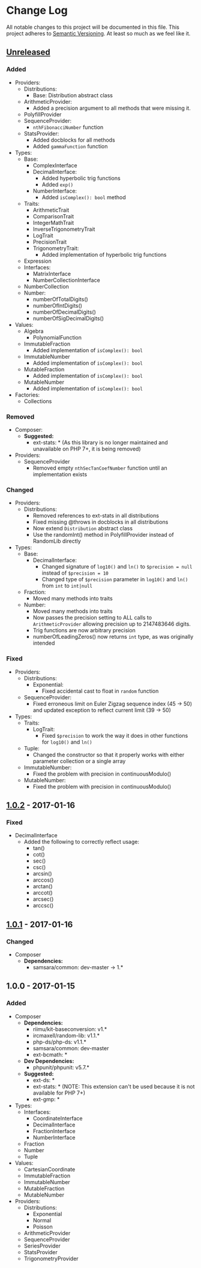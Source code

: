 # Change Log
All notable changes to this project will be documented in this file.
This project adheres to [Semantic Versioning](http://semver.org/). At least so much as we feel like it.

## [Unreleased]
### Added

- Providers:
  - Distributions:
    - Base: Distribution abstract class
  - ArithmeticProvider:
    - Added a precision argument to all methods that were missing it.
  - PolyfillProvider
  - SequenceProvider:
    - `nthFibonacciNumber` function
  - StatsProvider:
    - Added docblocks for all methods
    - Added `gammaFunction` function
- Types:
  - Base:
    - ComplexInterface
    - DecimalInterface:
      - Added hyperbolic trig functions
      - Added `exp()`
    - NumberInterface:
      - Added `isComplex(): bool` method
  - Traits:
    - ArithmeticTrait
    - ComparisonTrait
    - IntegerMathTrait
    - InverseTrigonometryTrait
    - LogTrait
    - PrecisionTrait
    - TrigonometryTrait:
      - Added implementation of hyperbolic trig functions
  - Expression
  - Interfaces:
    - MatrixInterface
    - NumberCollectionInterface
  - NumberCollection
  - Number:
    - numberOfTotalDigits()
    - numberOfIntDigits()
    - numberOfDecimalDigits()
    - numberOfSigDecimalDigits()
- Values:
  - Algebra
    - PolynomialFunction
  - ImmutableFraction
    - Added implementation of `isComplex(): bool`
  - ImmutableNumber
    - Added implementation of `isComplex(): bool`
  - MutableFraction
    - Added implementation of `isComplex(): bool`
  - MutableNumber
    - Added implementation of `isComplex(): bool`
- Factories:
  - Collections

### Removed

- Composer: 
  - **Suggested:**
    - ext-stats: * (As this library is no longer maintained and unavailable on PHP 7+, it is being removed)
- Providers:
  - SequenceProvider
    - Removed empty `nthSecTanCoefNumber` function until an implementation exists

### Changed

- Providers:
  - Distributions:
    - Removed references to ext-stats in all distributions
    - Fixed missing @throws in docblocks in all distributions
    - Now extend `Distribution` abstract class
    - Use the randomInt() method in PolyfillProvider instead of RandomLib directly
- Types:
  - Base:
    - DecimalInterface:
      - Changed signature of `log10()` and `ln()` to `$precision = null` instead of `$precision = 10`
      - Changed type of `$precision` parameter in `log10()` and `ln()` from `int` to `int|null`
  - Fraction:
    - Moved many methods into traits
  - Number:
    - Moved many methods into traits
    - Now passes the precision setting to ALL calls to `ArithmeticProvider` allowing precision up to 2147483646 digits.
    - Trig functions are now arbitrary precision
    - numberOfLeadingZeros() now returns `int` type, as was originally intended

### Fixed

- Providers:
  - Distributions:
    - Exponential:
      - Fixed accidental cast to float in `random` function
  - SequenceProvider:
    - Fixed erroneous limit on Euler Zigzag sequence index (45 -> 50) and updated exception to reflect current limit (39 -> 50)
- Types:
  - Traits:
    - LogTrait:
      - Fixed `$precision` to work the way it does in other functions for `log10()` and `ln()`
  - Tuple:
    - Changed the constructor so that it properly works with either parameter collection or a single array
  - ImmutableNumber:
    - Fixed the problem with precision in continuousModulo()
  - MutableNumber:
    - Fixed the problem with precision in continuousModulo()

## [1.0.2] - 2017-01-16
### Fixed
- DecimalInterface
  - Added the following to correctly reflect usage:
    - tan()
    - cot()
    - sec()
    - csc()
    - arcsin()
    - arccos()
    - arctan()
    - arccot()
    - arcsec()
    - arccsc()

## [1.0.1] - 2017-01-16
### Changed
- Composer
  - **Dependencies:**
    - samsara/common: dev-master -> 1.*

## 1.0.0 - 2017-01-15
### Added
- Composer
  - **Dependencies:**
    - riimu/kit-baseconversion: v1.*
    - ircmaxell/random-lib: v1.1.*
    - php-ds/php-ds: v1.1.*
    - samsara/common: dev-master
    - ext-bcmath: *
  - **Dev Dependencies:**
    - phpunit/phpunit: v5.7.*
  - **Suggested:**
    - ext-ds: *
    - ext-stats: * (NOTE: This extension can't be used because it is not available for PHP 7+)
    - ext-gmp: *
- Types:
  - Interfaces:
    - CoordinateInterface
    - DecimalInterface
    - FractionInterface
    - NumberInterface
  - Fraction
  - Number
  - Tuple
- Values:
  - CartesianCoordinate
  - ImmutableFraction
  - ImmutableNumber
  - MutableFraction
  - MutableNumber
- Providers:
  - Distributions:
    - Exponential
    - Normal
    - Poisson
  - ArithmeticProvider
  - SequenceProvider
  - SeriesProvider
  - StatsProvider
  - TrigonometryProvider

[Unreleased]: https://github.com/JordanRL/Fermat/compare/v1.0.2...HEAD
[1.0.2]: https://github.com/JordanRL/Fermat/compare/v1.0.1...v1.0.2
[1.0.1]: https://github.com/JordanRL/Fermat/compare/v1.0.0...v1.0.1
